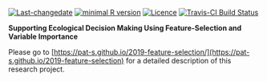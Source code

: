 
[![Last-changedate](https://img.shields.io/badge/last%20change-2019--05--21-brightgreen.svg)](https://github.com/pat-s/2019-feature-selection/commits/master)
[![minimal R version](https://img.shields.io/badge/R%3E%3D-3.5.0-brightgreen.svg)](https://cran.r-project.org/)
[![Licence](https://img.shields.io/github/license/mashape/apistatus.svg)](http://choosealicense.com/licenses/mit/)
[![Travis-CI Build Status](https://travis-ci.org/pat-s/2019-feature-selection.png?branch=master)](https://travis-ci.org/pat-s/2019-feature-selection)

**Supporting Ecological Decision Making Using Feature-Selection and Variable Importance**

Please go to [https://pat-s.github.io/2019-feature-selection/](https://pat-s.github.io/2019-feature-selection) for a detailed description of this research project.

